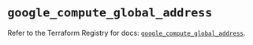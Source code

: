 # `google_compute_global_address`

Refer to the Terraform Registry for docs: [`google_compute_global_address`](https://registry.terraform.io/providers/hashicorp/google/5.42.0/docs/resources/compute_global_address).
